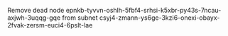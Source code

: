 Remove dead node epnkb-tyvvn-oshlh-5fbf4-srhsi-k5xbr-py43s-7ncau-axjwh-3uqqg-gqe from subnet csyj4-zmann-ys6ge-3kzi6-onexi-obayx-2fvak-zersm-euci4-6pslt-lae
